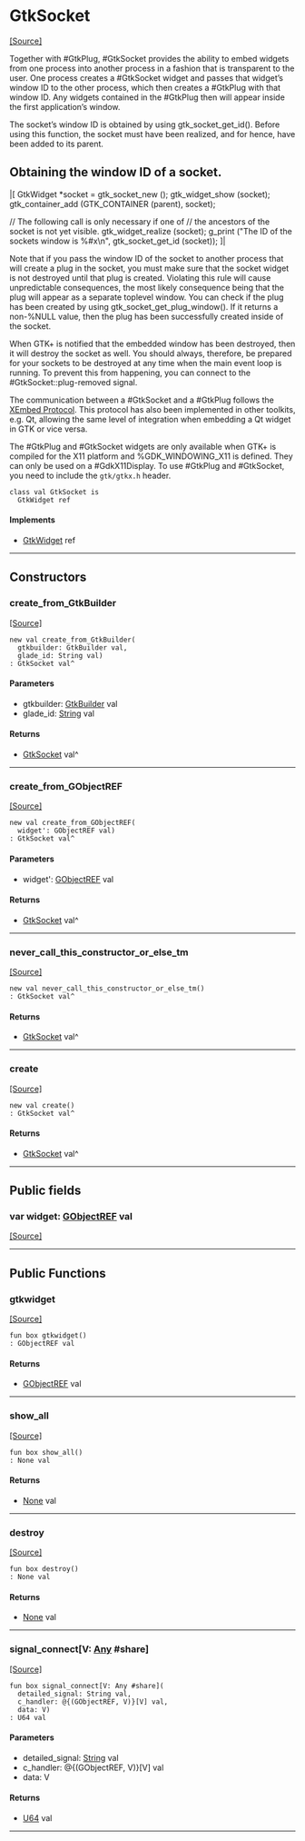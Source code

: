 # GtkSocket
<span class="source-link">[[Source]](src/gtk3/GtkSocket.md#L6)</span>

Together with #GtkPlug, #GtkSocket provides the ability to embed
widgets from one process into another process in a fashion that
is transparent to the user. One process creates a #GtkSocket widget
and passes that widget’s window ID to the other process, which then
creates a #GtkPlug with that window ID. Any widgets contained in the
#GtkPlug then will appear inside the first application’s window.

The socket’s window ID is obtained by using gtk_socket_get_id().
Before using this function, the socket must have been realized,
and for hence, have been added to its parent.

## Obtaining the window ID of a socket.

|[<!-- language="C" -->
GtkWidget *socket = gtk_socket_new ();
gtk_widget_show (socket);
gtk_container_add (GTK_CONTAINER (parent), socket);

// The following call is only necessary if one of
// the ancestors of the socket is not yet visible.
gtk_widget_realize (socket);
g_print ("The ID of the sockets window is %#x\n",
         gtk_socket_get_id (socket));
]|

Note that if you pass the window ID of the socket to another
process that will create a plug in the socket, you must make
sure that the socket widget is not destroyed until that plug
is created. Violating this rule will cause unpredictable
consequences, the most likely consequence being that the plug
will appear as a separate toplevel window. You can check if
the plug has been created by using gtk_socket_get_plug_window().
If it returns a non-%NULL value, then the plug has been
successfully created inside of the socket.

When GTK+ is notified that the embedded window has been destroyed,
then it will destroy the socket as well. You should always,
therefore, be prepared for your sockets to be destroyed at any
time when the main event loop is running. To prevent this from
happening, you can connect to the #GtkSocket::plug-removed signal.

The communication between a #GtkSocket and a #GtkPlug follows the
[XEmbed Protocol](http://www.freedesktop.org/Standards/xembed-spec).
This protocol has also been implemented in other toolkits, e.g. Qt,
allowing the same level of integration when embedding a Qt widget
in GTK or vice versa.

The #GtkPlug and #GtkSocket widgets are only available when GTK+
is compiled for the X11 platform and %GDK_WINDOWING_X11 is defined.
They can only be used on a #GdkX11Display. To use #GtkPlug and
#GtkSocket, you need to include the `gtk/gtkx.h` header.


```pony
class val GtkSocket is
  GtkWidget ref
```

#### Implements

* [GtkWidget](gtk3-GtkWidget.md) ref

---

## Constructors

### create_from_GtkBuilder
<span class="source-link">[[Source]](src/gtk3/GtkSocket.md#L64)</span>


```pony
new val create_from_GtkBuilder(
  gtkbuilder: GtkBuilder val,
  glade_id: String val)
: GtkSocket val^
```
#### Parameters

*   gtkbuilder: [GtkBuilder](gtk3-GtkBuilder.md) val
*   glade_id: [String](builtin-String.md) val

#### Returns

* [GtkSocket](gtk3-GtkSocket.md) val^

---

### create_from_GObjectREF
<span class="source-link">[[Source]](src/gtk3/GtkSocket.md#L67)</span>


```pony
new val create_from_GObjectREF(
  widget': GObjectREF val)
: GtkSocket val^
```
#### Parameters

*   widget': [GObjectREF](minimal-browser-..-gobject-GObjectREF.md) val

#### Returns

* [GtkSocket](gtk3-GtkSocket.md) val^

---

### never_call_this_constructor_or_else_tm
<span class="source-link">[[Source]](src/gtk3/GtkSocket.md#L70)</span>


```pony
new val never_call_this_constructor_or_else_tm()
: GtkSocket val^
```

#### Returns

* [GtkSocket](gtk3-GtkSocket.md) val^

---

### create
<span class="source-link">[[Source]](src/gtk3/GtkSocket.md#L74)</span>


```pony
new val create()
: GtkSocket val^
```

#### Returns

* [GtkSocket](gtk3-GtkSocket.md) val^

---

## Public fields

### var widget: [GObjectREF](minimal-browser-..-gobject-GObjectREF.md) val
<span class="source-link">[[Source]](src/gtk3/GtkSocket.md#L60)</span>



---

## Public Functions

### gtkwidget
<span class="source-link">[[Source]](src/gtk3/GtkSocket.md#L62)</span>


```pony
fun box gtkwidget()
: GObjectREF val
```

#### Returns

* [GObjectREF](minimal-browser-..-gobject-GObjectREF.md) val

---

### show_all
<span class="source-link">[[Source]](src/gtk3/GtkWidget.md#L4)</span>


```pony
fun box show_all()
: None val
```

#### Returns

* [None](builtin-None.md) val

---

### destroy
<span class="source-link">[[Source]](src/gtk3/GtkWidget.md#L7)</span>


```pony
fun box destroy()
: None val
```

#### Returns

* [None](builtin-None.md) val

---

### signal_connect\[V: [Any](builtin-Any.md) #share\]
<span class="source-link">[[Source]](src/gtk3/GtkWidget.md#L10)</span>


```pony
fun box signal_connect[V: Any #share](
  detailed_signal: String val,
  c_handler: @{(GObjectREF, V)}[V] val,
  data: V)
: U64 val
```
#### Parameters

*   detailed_signal: [String](builtin-String.md) val
*   c_handler: @{(GObjectREF, V)}[V] val
*   data: V

#### Returns

* [U64](builtin-U64.md) val

---

